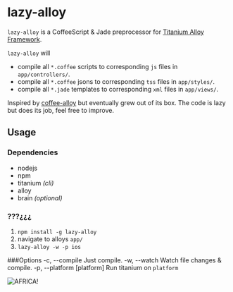 lazy-alloy
==========

`lazy-alloy` is a CoffeeScript & Jade preprocessor for [Titanium Alloy Framework](http://projects.appcelerator.com/alloy/docs/Alloy-bootstrap/index.html).

`lazy-alloy` will  

* compile all `*.coffee` scripts to corresponding `js` files in `app/controllers/`.
* compile all `*.coffee` jsons to corresponding `tss` files in `app/styles/`.
* compile all `*.jade` templates to corresponding `xml` files in `app/views/`.

Inspired by [coffee-alloy](https://github.com/brantyoung/coffee-alloy) but eventually grew out of its box. The code is lazy but does its job, feel free to improve.


## Usage

### Dependencies
* nodejs
* npm
* titanium *(cli)*
* alloy
* brain *(optional)*

### ???¿¿¿

1. `npm install -g lazy-alloy`
2. navigate to alloys `app/`
3. `lazy-alloy -w -p ios`

###Options
    -c, --compile              Just compile.
    -w, --watch                Watch file changes & compile.
    -p, --platform [platform]  Run titanium on `platform`
	

![AFRICA!](http://24.media.tumblr.com/60efb9b1b8da24b3250c1ab21232c2b8/tumblr_mhtwirmVV51r8sj1to1_500.jpg)